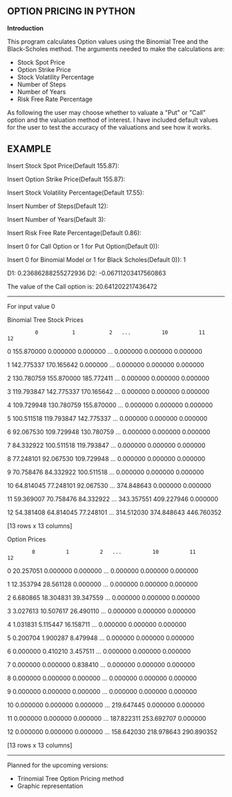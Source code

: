 **OPTION PRICING IN PYTHON** 
------------------


**Introduction**

This program calculates Option values using the Binomial Tree and the Black-Scholes method.
The arguments needed to make the calculations are:

  - Stock Spot Price
  - Option Strike Price
  - Stock Volatility Percentage
  - Number of Steps
  - Number of Years
  - Risk Free Rate Percentage

As following the user may choose whether to valuate a "Put" or "Call" option and the valuation method of interest. I have included default values for the user to test the accuracy of the valuations and see how it works. 

EXAMPLE
--------------

Insert Stock Spot Price(Default 155.87): 

Insert Option Strike Price(Default 155.87): 

Insert Stock Volatility Percentage(Default 17.55): 

Insert Number of Steps(Default 12): 

Insert Number of Years(Default 3): 

Insert Risk Free Rate Percentage(Default 0.86): 

Insert 0 for Call Option or 1 for Put Option(Default 0)): 

Insert 0 for Binomial Model or 1 for Black Scholes(Default 0)): 1

D1:  0.23686288255272936 D2: -0.06711203417560863

The value of the Call option is: 20.641202217436472


----------------

For input value 0


Binomial Tree Stock Prices


             0           1           2   ...          10          11          12
             
0   155.870000    0.000000    0.000000  ...    0.000000    0.000000    0.000000

1   142.775337  170.165642    0.000000  ...    0.000000    0.000000    0.000000

2   130.780759  155.870000  185.772411  ...    0.000000    0.000000    0.000000

3   119.793847  142.775337  170.165642  ...    0.000000    0.000000    0.000000

4   109.729948  130.780759  155.870000  ...    0.000000    0.000000    0.000000

5   100.511518  119.793847  142.775337  ...    0.000000    0.000000    0.000000

6    92.067530  109.729948  130.780759  ...    0.000000    0.000000    0.000000

7    84.332922  100.511518  119.793847  ...    0.000000    0.000000    0.000000

8    77.248101   92.067530  109.729948  ...    0.000000    0.000000    0.000000

9    70.758476   84.332922  100.511518  ...    0.000000    0.000000    0.000000

10   64.814045   77.248101   92.067530  ...  374.848643    0.000000    0.000000

11   59.369007   70.758476   84.332922  ...  343.357551  409.227946    0.000000

12   54.381408   64.814045   77.248101  ...  314.512030  374.848643  446.760352

[13 rows x 13 columns]


Option Prices


            0          1          2   ...          10          11          12
            
0   20.257051   0.000000   0.000000  ...    0.000000    0.000000    0.000000

1   12.353794  28.561128   0.000000  ...    0.000000    0.000000    0.000000

2    6.680865  18.304831  39.347559  ...    0.000000    0.000000    0.000000

3    3.027613  10.507617  26.490110  ...    0.000000    0.000000    0.000000

4    1.031831   5.115447  16.158711  ...    0.000000    0.000000    0.000000

5    0.200704   1.900287   8.479948  ...    0.000000    0.000000    0.000000

6    0.000000   0.410210   3.457511  ...    0.000000    0.000000    0.000000

7    0.000000   0.000000   0.838410  ...    0.000000    0.000000    0.000000

8    0.000000   0.000000   0.000000  ...    0.000000    0.000000    0.000000

9    0.000000   0.000000   0.000000  ...    0.000000    0.000000    0.000000

10   0.000000   0.000000   0.000000  ...  219.647445    0.000000    0.000000

11   0.000000   0.000000   0.000000  ...  187.822311  253.692707    0.000000

12   0.000000   0.000000   0.000000  ...  158.642030  218.978643  290.890352

[13 rows x 13 columns]

-----------------------------------------------------

Planned for the upcoming versions:

- Trinomial Tree Option Pricing method
- Graphic representation



